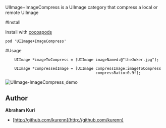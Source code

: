 UIImage+ImageCompress is a UIImage category that compress a local or
remote UIImage 

#Install

Install with [cocoapods](http://cocoapods.org/)

```
pod 'UIImage+ImageCompress'
```

#Usage

```
    UIImage *imageToCompress = [UIImage imageNamed:@"theJoker.jpg"];
    
    UIImage *compressedImage = [UIImage compressImage:imageToCompress
                                        compressRatio:0.9f];
```

<img
src="https://raw.github.com/IcaliaLabs/UIImage-ImageCompress/master/demo.png"
alt="UIImage-ImageCompress_demo" title="UIImage-ImageCompress demo" style="display:block; margin: 10px auto 30px auto; align:center">


## Author
**Abraham Kuri**

+ [http://github.com/kurenn](http://github.com/kurenn)
